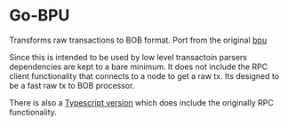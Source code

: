 # Go-BPU
Transforms raw transactions to BOB format. Port from the original [bpu](https://github.com/interplanaria/bpu)

Since this is intended to be used by low level transactoin parsers dependencies are kept to a bare minimum. It does not include the RPC client functionality that connects to a node to get a raw tx. Its designed to be a fast raw tx to BOB  processor.

There is also a [Typescript version](https://github.con/rohenaz/bpu-ts) which does include the originally RPC functionality.